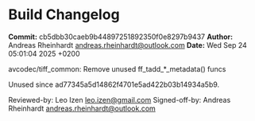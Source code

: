 # Build Changelog

**Commit:** cb5dbb30caeb9b44897251892350f0e8297b9437
**Author:** Andreas Rheinhardt <andreas.rheinhardt@outlook.com>
**Date:** Wed Sep 24 05:01:04 2025 +0200

avcodec/tiff_common: Remove unused ff_tadd_*_metadata() funcs

Unused since ad77345a5d14862f4701e5ad422b03b14934a5b9.

Reviewed-by: Leo Izen <leo.izen@gmail.com>
Signed-off-by: Andreas Rheinhardt <andreas.rheinhardt@outlook.com>
